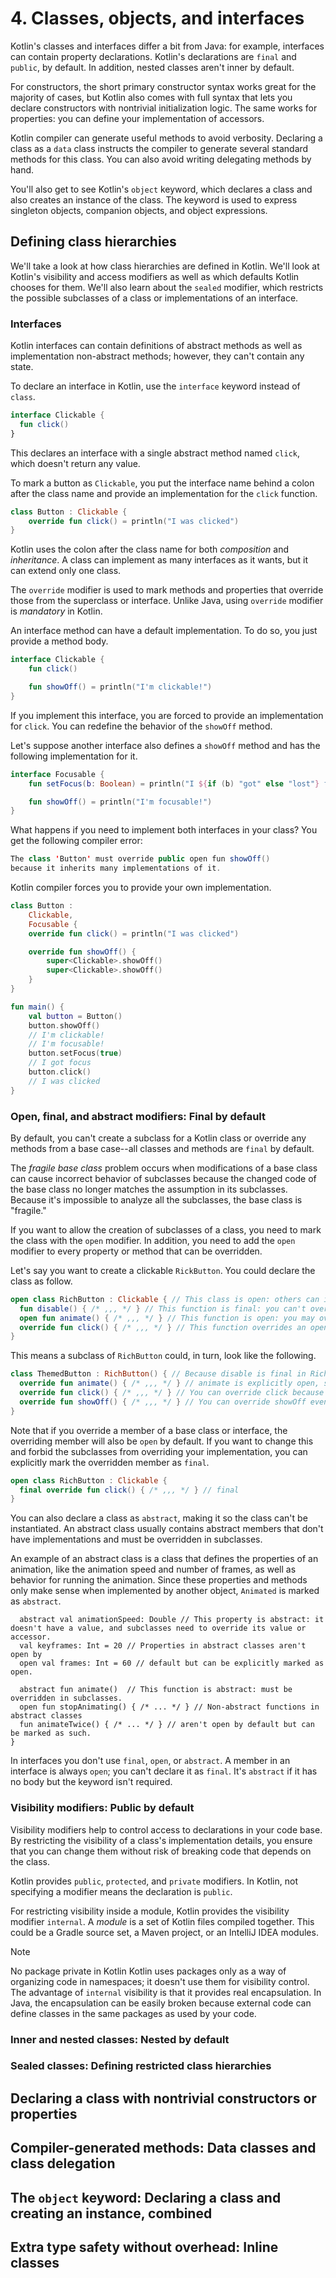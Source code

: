 # 4. Classes, objects, and interfaces

Kotlin's classes and interfaces differ a bit from Java: for example, interfaces can contain property declarations. Kotlin's declarations are `final` and `public`, by default. In addition, nested classes aren't inner by default.

For constructors, the short primary constructor syntax works great for the majority of cases, but Kotlin also comes with full syntax that lets you declare constructors with nontrivial initialization logic. The same works for properties: you can define your implementation of accessors.

Kotlin compiler can generate useful methods to avoid verbosity. Declaring a class as a `data` class instructs the compiler to generate several standard methods for this class. You can also avoid writing delegating methods by hand.

You'll also get to see Kotlin's `object` keyword, which declares a class and also creates an instance of the class. The keyword is used to express singleton objects, companion objects, and object expressions.

## Defining class hierarchies

We'll take a look at how class hierarchies are defined in Kotlin. We'll look at Kotlin's visibility and access modifiers as well as which defaults Kotlin chooses for them. We'll also learn about the `sealed` modifier, which restricts the possible subclasses of a class or implementations of an interface.

### Interfaces

Kotlin interfaces can contain definitions of abstract methods as well as implementation non-abstract methods; however, they can't contain any state.

To declare an interface in Kotlin, use the `interface` keyword instead of `class`.

```kotlin
interface Clickable {
  fun click()
}
```

This declares an interface with a single abstract method named `click`, which doesn't return any value.

To mark a button as `Clickable`, you put the interface name behind a colon after the class name and provide an implementation for the `click` function.

```kotlin
class Button : Clickable {
    override fun click() = println("I was clicked")
}
```

Kotlin uses the colon after the class name for both _composition_ and _inheritance_. A class can implement as many interfaces as it wants, but it can extend only one class.

The `override` modifier is used to mark methods and properties that override those from the superclass or interface. Unlike Java, using `override` modifier is _mandatory_ in Kotlin.

An interface method can have a default implementation. To do so, you just provide a method body.

```kotlin
interface Clickable {
    fun click()

    fun showOff() = println("I'm clickable!")
}
```

If you implement this interface, you are forced to provide an implementation for `click`. You can redefine the behavior of the `showOff` method.

Let's suppose another interface also defines a `showOff` method and has the following implementation for it.

```kotlin
interface Focusable {
    fun setFocus(b: Boolean) = println("I ${if (b) "got" else "lost"} focus.")

    fun showOff() = println("I'm focusable!")
}
```

What happens if you need to implement both interfaces in your class? You get the following compiler error:

```java
The class 'Button' must override public open fun showOff()
because it inherits many implementations of it.
```

Kotlin compiler forces you to provide your own implementation.

```kotlin
class Button :
    Clickable,
    Focusable {
    override fun click() = println("I was clicked")

    override fun showOff() {
        super<Clickable>.showOff()
        super<Clickable>.showOff()
    }
}

fun main() {
    val button = Button()
    button.showOff()
    // I'm clickable!
    // I'm focusable!
    button.setFocus(true)
    // I got focus
    button.click()
    // I was clicked
}
```

### Open, final, and abstract modifiers: Final by default

By default, you can't create a subclass for a Kotlin class or override any methods from a base case--all classes and methods are `final` by default.

The _fragile base class_ problem occurs when modifications of a base class can cause incorrect behavior of subclasses because the changed code of the base class no longer matches the assumption in its subclasses. Because it's impossible to analyze all the subclasses, the base class is "fragile."

If you want to allow the creation of subclasses of a class, you need to mark the class with the `open` modifier. In addition, you need to add the `open` modifier to every property or method that can be overridden.

Let's say you want to create a clickable `RickButton`. You could declare the class as follow.

```kotlin
open class RichButton : Clickable { // This class is open: others can inherit from it.
  fun disable() { /* ,,, */ } // This function is final: you can't override it in a subclass.
  open fun animate() { /* ,,, */ } // This function is open: you may override it in  a subclass.
  override fun click() { /* ,,, */ } // This function overrides an open function and is open as well.
}
```

This means a subclass of `RichButton` could, in turn, look like the following.

```kotlin
class ThemedButton : RichButton() { // Because disable is final in RichButton by default, you can't override it here.
  override fun animate() { /* ,,, */ } // animate is explicitly open, so you can override it.
  override fun click() { /* ,,, */ } // You can override click because RichButton didn't explicitly mark it as final.
  override fun showOff() { /* ,,, */ } // You can override showOff even though RichButton didn't provide an override.
}
```

Note that if you override a member of a base class or interface, the overriding member will also be `open` by default. If you want to change this and forbid the subclasses from overriding your implementation, you can explicitly mark the overridden member as `final`.

```kotlin
open class RichButton : Clickable {
  final override fun click() { /* ,,, */ } // final
}
```

You can also declare a class as `abstract`, making it so the class can't be instantiated. An abstract class usually contains abstract members that don't have implementations and must be overridden in subclasses.

An example of an abstract class is a class that defines the properties of an animation, like the animation speed and number of frames, as well as behavior for running the animation. Since these properties and methods only make sense when implemented by another object, `Animated` is marked as `abstract`.

```abstract class Animated { // This class is abstract: you can't create an instance of it.
  abstract val animationSpeed: Double // This property is abstract: it doesn't have a value, and subclasses need to override its value or accessor.
  val keyframes: Int = 20 // Properties in abstract classes aren't open by
  open val frames: Int = 60 // default but can be explicitly marked as open.

  abstract fun animate()  // This function is abstract: must be overridden in subclasses.
  open fun stopAnimating() { /* ... */ } // Non-abstract functions in abstract classes
  fun animateTwice() { /* ... */ } // aren't open by default but can be marked as such.
}
```

In interfaces you don't use `final`, `open`, or `abstract`. A member in an interface is always `open`; you can't declare it as `final`. It's `abstract` if it has no body but the keyword isn't required.

### Visibility modifiers: Public by default

Visibility modifiers help to control access to declarations in your code base. By restricting the visibility of a class's implementation details, you ensure that you can change them without risk of breaking code that depends on the class.

Kotlin provides `public`, `protected`, and `private` modifiers. In Kotlin, not specifying a modifier means the declaration is `public`.

For restricting visibility inside a module, Kotlin provides the visibility modifier `internal`. A _module_ is a set of Kotlin files compiled together. This could be a Gradle source set, a Maven project, or an IntelliJ IDEA modules.

> [!NOTE]
> No package private in Kotlin
> Kotlin uses packages only as a way of organizing code in namespaces; it doesn't use them for visibility control.
> The advantage of `internal` visibility is that it provides real encapsulation. In Java, the encapsulation can be easily broken because external code can define classes in the same packages as used by your code.

### Inner and nested classes: Nested by default

### Sealed classes: Defining restricted class hierarchies

## Declaring a class with nontrivial constructors or properties

## Compiler-generated methods: Data classes and class delegation

## The `object` keyword: Declaring a class and creating an instance, combined

## Extra type safety without overhead: Inline classes
